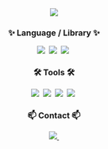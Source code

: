 <!--타이틀 부분-->
<div align="center">
  <img src="https://capsule-render.vercel.app/api?type=waving&color=auto&height=300&section=header&text=Welcome&fontSize=90" />
</div>

<!--내용 부분-->
<h3 align="center">✨ Language / Library ✨</h3>
<div align="center">
  <img src="https://img.shields.io/badge/c++-%2300599C.svg?style=for-the-badge&logo=c%2B%2B&logoColor=white" />&nbsp
  <img src="https://img.shields.io/badge/c%23-%23139120.svg?style=for-the-badge&logo=csharp&logoColor=white" />&nbsp  
  <img src="https://img.shields.io/badge/DirectX-%23239120.svg?style=for-the-badge&logo=csharp&logoColor=white" />&nbsp
</div>

<h3 align="center">🛠 Tools 🛠</h3>
<div align="center">
  <img src="https://img.shields.io/badge/unity-%23000000.svg?style=for-the-badge&logo=unity&logoColor=white" />&nbsp
  <img src="https://img.shields.io/badge/github-181717.svg?style=for-the-badge&logo=github&logoColor=white" />&nbsp
  <img src="https://img.shields.io/badge/Notion-F3F3F3.svg?style=for-the-badge&logo=notion&logoColor=black" />&nbsp
  <img src="https://img.shields.io/badge/Visual%20Studio-5C2D91.svg?style=for-the-badge&logo=visual-studio&logoColor=white" />&nbsp
</div>

<h3 align="center">📫 Contact 📫</h3>
<div align="center">  
  <a href="mailto:paul8152@naver.com">
    <img
      src="https://img.shields.io/badge/paul8152@naver.com-D14836?style=for-the-badge&logo=gmail&logoColor=white"/>&nbsp
  </a>
</div>
